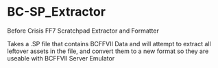# BC-SP_Extractor
Before Crisis FF7 Scratchpad Extractor and Formatter

Takes a .SP file that contains BCFFVII Data and will attempt to extract all leftover assets in the file, and convert them to a new format so they are useable with BCFFVII Server Emulator
